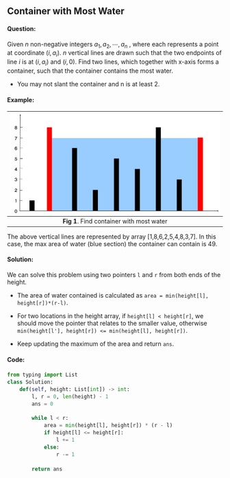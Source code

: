 ## Container with Most Water



#### Question:

Given *n* non-negative integers $a_1, a_2, \cdots, a_n$ , where each represents a point at coordinate $(i, a_i)$. *n* vertical lines are drawn such that the two endpoints of line *i* is at $(i, a_i)$ and $(i, 0)$. Find two lines, which together with x-axis forms a container, such that the container contains the most water.

- You may not slant the container and n is at least 2.



#### Example:

| <img src="ContainerWithMostWater.assets/question_11.jpg" style="zoom:80%;" /> |
| :----------------------------------------------------------: |
|          **Fig 1**. Find container with most water           |



The above vertical lines are represented by array [1,8,6,2,5,4,8,3,7]. In this case, the max area of water (blue section) the container can contain is 49.



#### Solution:

We can solve this problem using two pointers `l` and `r` from both ends of the height.

- The area of water contained is calculated as `area = min(height[l], height[r])*(r-l)`.

- For two locations in the height array, if `height[l] < height[r]`,  we should move the pointer that relates to the smaller value, otherwise `min(height[l'], height[r]) <= min(height[l], height[r])`.
- Keep updating the maximum of the area and return `ans`.



#### Code:

```python
from typing import List
class Solution:
    def(self, height: List[int]) -> int:
        l, r = 0, len(height) - 1
        ans = 0
        
        while l < r:
            area = min(height[l], height[r]) * (r - l)
            if height[l] <= height[r]:
                l += 1
            else:
                r -= 1
       
        return ans
```


